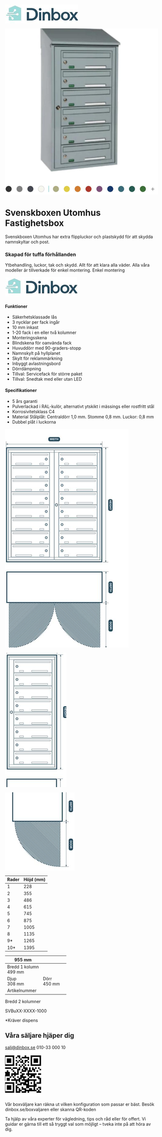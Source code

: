 ![](_page_0_Picture_0.jpeg)

![](_page_0_Picture_2.jpeg)

# Svenskboxen Utomhus Fastighetsbox

Svenskboxen Utomhus har extra flippluckor och plastskydd för att skydda namnskyltar och post.

### Skapad för tuffa förhållanden

Ytbehandling, luckor, tak och skydd. Allt för att klara alla väder. Alla våra modeller är tillverkade för enkel montering. Enkel montering

![](_page_1_Picture_0.jpeg)

#### Funktioner

- Säkerhetsklassade lås
- 3 nycklar per fack ingår
- 10 mm inkast
- 1-20 fack i en eller två kolumner
- Monteringsskena
- Blindskena för oanvända fack
- Huvuddörr med 90-graders-stopp
- Namnskylt på hyllplanet
- Skylt för reklammärkning
- Inbyggt avlastningsbord
- Dörrdämpning
- Tillval: Servicefack för större paket
- Tillval: Snedtak med eller utan LED

#### Specifikationer

- 5 års garanti
- Pulverlackad i RAL-kulör, alternativt ytskikt i mässings eller rostfritt stål
- Korrosivitetsklass C4
- Material Stålplåt: Centraldörr 1,0 mm. Stomme 0,8 mm. Luckor: 0,8 mm
- Dubbel plåt i luckorna

![](_page_1_Figure_21.jpeg)

![](_page_1_Figure_22.jpeg)

![](_page_1_Figure_23.jpeg)

| Rader | Höjd (mm) |
|-------|-----------|
| 1     | 228       |
| 2     | 355       |
| 3     | 486       |
| 4     | 615       |
| 5     | 745       |
| 6     | 875       |
| 7     | 1005      |
| 8     | 1135      |
| 9*    | 1265      |
| 10*   | 1395      |

| 955 mm                   |                |  |
|--------------------------|----------------|--|
| Bredd 1 kolumn<br>499 mm |                |  |
| Djup<br>308 mm           | Dörr<br>450 mm |  |
| Artikelnummer            |                |  |

Bredd 2 kolumner

SVBuXX-XXXX-1000

*Kräver dispens

## Våra säljare hjäper dig

salj@dinbox.se 010-33 000 10

![](_page_1_Picture_31.jpeg)

Vår boxväljare kan räkna ut vilken konfiguration som passar er bäst. Besök dinbox.se/boxvaljaren eller skanna QR-koden

Ta hjälp av våra experter för vägledning, tips och råd eller för offert. Vi guidar er gärna till ett så tryggt val som möjligt – tveka inte på att höra av dig.